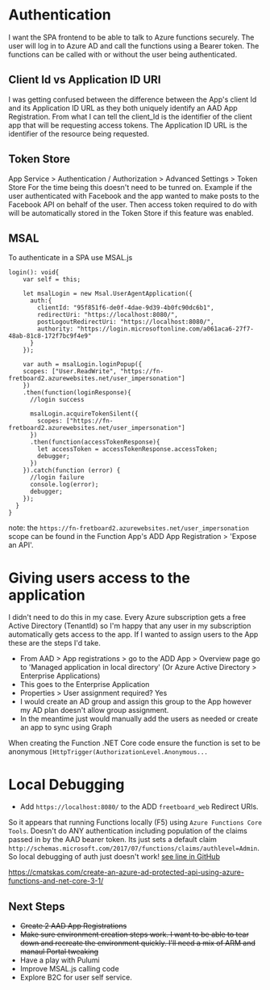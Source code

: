 # Authentication

I want the SPA frontend to be able to talk to Azure functions securely.  The user will log in to Azure AD and call the functions using a Bearer token.  The functions can be called with or without the user being authenticated.

## Client Id vs Application ID URI
I was getting confused between the difference between the App's client Id and its Application ID URL as they both uniquely identify an AAD App Registration.
From what I can tell the client_Id is the identifier of the client app that will be requesting access tokens.  The Application ID URL is the identifier of the resource being requested.

## Token Store
App Service > Authentication / Authorization > Advanced Settings > Token Store
For the time being this doesn't need to be tunred on.  Example if the user authenticated with Facebook and the app wanted to make posts to the Facebook API on behalf of the user. Then access token required to do with will be automatically stored in the Token Store if this feature was enabled.

## MSAL
To authenticate in a SPA use MSAL.js
```
login(): void{
    var self = this;

    let msalLogin = new Msal.UserAgentApplication({
      auth:{
        clientId: "95f851f6-de0f-4dae-9d39-4b0fc90dc6b1",
        redirectUri: "https://localhost:8080/",
        postLogoutRedirectUri: "https://localhost:8080/",
        authority: "https://login.microsoftonline.com/a061aca6-27f7-48ab-81c8-172f7bc9f4e9"
      }
    });

    var auth = msalLogin.loginPopup({
    scopes: ["User.ReadWrite", "https://fn-fretboard2.azurewebsites.net/user_impersonation"]
    })
    .then(function(loginResponse){
      //login success
      
      msalLogin.acquireTokenSilent({
        scopes: ["https://fn-fretboard2.azurewebsites.net/user_impersonation"]
      })
      .then(function(accessTokenResponse){
        let accessToken = accessTokenResponse.accessToken;
        debugger;
      })
    }).catch(function (error) {
      //login failure
      console.log(error);
      debugger;
    });
  }
}
```
note: the `https://fn-fretboard2.azurewebsites.net/user_impersonation` scope can be found in the Function App's ADD App Registration > 'Expose an API'.

# Giving users access to the application
I didn't need to do this in my case. Every Azure subscription gets a free Active Directory (TenantId) so I'm happy that any user in my subscription automatically gets access to the app. If I wanted to assign users to the App these are the steps I'd take.
- From AAD > App registrations > go to the ADD App > Overview page go to 'Managed application in local directory' (Or Azure Active Directory > Enterprise Applications)
- This goes to the Enterprise Application
- Properties > User assignment required? Yes
- I would create an AD group and assign this group to the App however my AD plan doesn't allow group assignment.
- In the meantime just would manually add the users as needed or create an app to sync using Graph

When creating the Function .NET Core code ensure the function is set to be anonymous `[HttpTrigger(AuthorizationLevel.Anonymous...` 

# Local Debugging
- Add `https://localhost:8080/` to the ADD `freetboard_web` Redirect URIs.  

So it appears that running Functions locally (F5) using `Azure Functions Core Tools`. Doesn't do ANY authentication including population of the claims passed in by the AAD bearer token.  Its just sets a default claim `http://schemas.microsoft.com/2017/07/functions/claims/authlevel=Admin`. So local debugging of auth just doesn't work!
[see line in GitHub](https://github.com/Azure/azure-functions-core-tools/blob/b2157d366244c7a72f208261ba8d3c5acbda8f81/src/Azure.Functions.Cli/Actions/HostActions/WebHost/Security/CliAuthenticationHandler.cs#L25)

https://cmatskas.com/create-an-azure-ad-protected-api-using-azure-functions-and-net-core-3-1/


## Next Steps
- ~~Create 2 AAD App Registrations~~
- ~~Make sure environment creation steps work. I want to be able to tear down and recreate the environment quickly.  I'll need a mix of ARM and manaul Portal tweaking~~
- Have a play with Pulumi
- Improve MSAL.js calling code
- Explore B2C for user self service.


